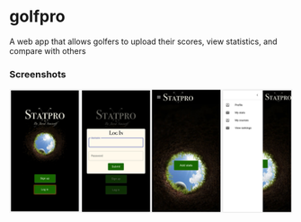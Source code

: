 # golfpro
A web app that allows golfers to upload their scores, view statistics, and compare with others

### Screenshots
![Images](https://github.com/samueljohnwilson/golfpro/blob/master/client/src/assets/screenshots.png)
